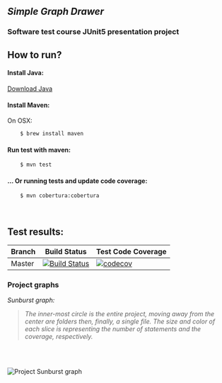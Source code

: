## ***Simple Graph Drawer***
### Software test course JUnit5 presentation project

## **How to run?**
#### Install Java:

[Download Java](https://www.java.com/en/download/help/download_options.xml)

#### Install Maven:

On OSX:
```bash
    $ brew install maven
```

#### Run test with maven:
```bash
    $ mvn test
```

#### ... Or running tests and update code coverage:
```bash
    $ mvn cobertura:cobertura
```

<br />

## **Test results:**
| Branch            	| Build Status                                                                                                                                              	| Test Code Coverage                                                                                                                                               	|
|-------------	|-----------------------------------------------------------------------------------------------------------------------------------------------------------	|------------------------------------------------------------------------------------------------------------------------------------------------------------------	|
| Master      	| [![Build Status](https://travis-ci.com/alijamaliz/SimpleGraphDrawer.svg?branch=master)](https://travis-ci.com/alijamaliz/SimpleGraphDrawer.svg?branch=master) 	| [![codecov](https://codecov.io/gh/alijamaliz/SimpleGraphDrawer/branch/master/graph/badge.svg)](https://codecov.io/gh/alijamaliz/SimpleGraphDrawer) 	|


### **Project graphs**

*Sunburst graph:*

> *The inner-most circle is the entire project, moving away from the center are folders then, finally, a single file. The size and color of each slice is representing the number of statements and the coverage, respectively.*

<br />
<br />

![Project Sunburst graph](https://codecov.io/gh/alijamaliz/SimpleGraphDrawer/branch/master/graphs/sunburst.svg)
